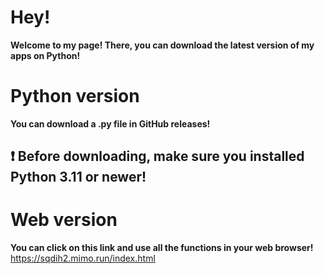 # Hey!
**Welcome to my page! There, you can download the latest version of my apps on Python!**
# Python version
**You can download a .py file in GitHub releases!**
## ❗ Before downloading, make sure you installed Python 3.11 or newer!
# Web version
**You can click on this link and use all the functions in your web browser!**
https://sqdih2.mimo.run/index.html
